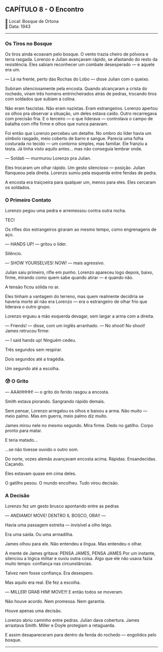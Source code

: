 ## CAPÍTULO 8 - O Encontro ##

📍 Local: Bosque de Ortona  
📅 Data: 1943

---
### Os Tiros no Bosque
Os tiros ainda ecoavam pelo bosque. O vento trazia cheiro de pólvora e terra rasgada. Lorenzo e Julian avançavam rápido, se afastando do resto da resistência. Eles sabiam reconhecer um combate desesperado — e aquele era um.

— Lá na frente, perto das Rochas do Lobo — disse Julian com o queixo.

Subiram silenciosamente pela encosta. Quando alcançaram a crista do rochedo, viram três homens entrincheirados atrás de pedras, trocando tiros com soldados que subiam a colina.

Não eram fascistas. Não eram nazistas. Eram estrangeiros.
Lorenzo apertou os olhos pra observar a situação, um deles estava caído. Outro recarregava com precisão fria. E o terceiro — o que liderava — controlava o campo de batalha com rifle firme e olhos que nunca paravam. 

Foi então que Lorenzo percebeu um detalhe. No ombro do líder havia um símbolo rasgado, meio coberto de barro e sangue. Parecia uma folha costurada no tecido — um contorno simples, mas familiar. Ele franziu a testa. Já tinha visto aquilo antes… mas não conseguia lembrar onde.

— Soldati — murmurou Lorenzo pra Julian.

Eles trocaram um olhar rápido. Um gesto silencioso — posição. Julian flanqueou pela direita. Lorenzo sumiu pela esquerda entre fendas de pedra.

A encosta era traiçoeira para qualquer um, menos para eles. Eles cercaram os soldados.

### O Primeiro Contato
Lorenzo pegou uma pedra e arremessou contra outra rocha.

TEC!

Os rifles dos estrangeiros giraram ao mesmo tempo, como engrenagens de aço.

— HANDS UP! — gritou o líder.

Silêncio.

— SHOW YOURSELVES! NOW! — mais agressivo.

Julian saiu primeiro, rifle em punho. Lorenzo apareceu logo depois, baixo, firme, mirando como quem sabe quando atirar — e quando não.

A tensão ficou sólida no ar.

Eles tinham a vantagem do terreno, mas quem realmente decidiria se haveria morte ali não era Lorenzo — era o estrangeiro de olhar frio que liderava o outro grupo.

Lorenzo ergueu a mão esquerda devagar, sem largar a arma com a direita.

— Friends! — disse, com um inglês arranhado. — No shoot! No shoot!
James retrucou firme:

— I said hands up!
Ninguém cedeu.

Três segundos sem respirar.

Dois segundos até a tragédia.

Um segundo até a escolha.

### 😰 O Grito
— AAAHHHH! — o grito do ferido rasgou a encosta.

Smith estava piorando. Sangrando rápido demais.

Sem pensar, Lorenzo arregalou os olhos e baixou a arma. Não muito — meio palmo. Mas em guerra, meio palmo diz muito.

James mirou nele no mesmo segundo. Mira firme. Dedo no gatilho. Corpo pronto para matar.

E teria matado…

…se não tivesse ouvido o outro som.

Do norte, vozes alemãs avançavam encosta acima. Rápidas. Ensandecidas. Caçando.

Eles estavam quase em cima deles.


O gatilho pesou. O mundo encolheu. Tudo virou decisão.

### A Decisão
Lorenzo fez um gesto brusco apontando entre as pedras

— ANDIAMO! MOVE! DENTRO IL BOSCO, ORA!! — 

Havia uma passagem estreita — invisível a olho leigo.

Era uma saída. Ou uma armadilha.

James olhou para ele. Não entendeu a língua. Mas entendeu o olhar.

A mente de James gritava: PENSA JAMES, PENSA JAMES
Por um instante, silenciou a lógica militar e ouviu outra coisa. Algo que ele não usava fazia muito tempo: confiança nas circunstâncias.

Talvez nem fosse confiança. Era desespero.

Mas aquilo era real. Ele fez a escolha.

— MILLER! GRAB HIM! MOVE!!!
E então todos se moveram.

Não houve acordo. Nem promessa. Nem garantia.

Houve apenas uma decisão.

Lorenzo abriu caminho entre pedras. Julian dava cobertura. James arrastava Smith. Miller e Doyle protegiam a retaguarda.

E assim desapareceram para dentro da fenda do rochedo — engolidos pelo bosque.

---

